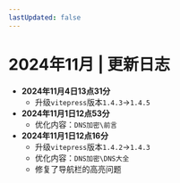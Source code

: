```yaml
---
lastUpdated: false
---
```


# 2024年11月 | 更新日志

- **2024年11月4日13点31分**
    - 升级```vitepress```版本```1.4.3```->```1.4.5```
- **2024年11月1日12点53分**
    - 优化内容：```DNS加密\前言```
- **2024年11月1日12点16分**
    - 升级```vitepress```版本```1.4.2```->```1.4.3```
    - 优化内容：```DNS加密\DNS大全```
    - 修复了导航栏的高亮问题